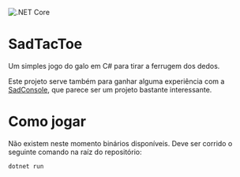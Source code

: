 ![.NET Core](https://github.com/ByteJunk/SadTacToe/workflows/.NET%20Core/badge.svg?branch=master)
# SadTacToe
Um simples jogo do galo em C# para tirar a ferrugem dos dedos.

Este projeto serve também para ganhar alguma experiência com a [SadConsole](https://sadconsole.com/), que parece ser um projeto bastante interessante.

# Como jogar
Não existem neste momento binários disponíveis. Deve ser corrido o seguinte comando na raíz do repositório:
```console
dotnet run
```
